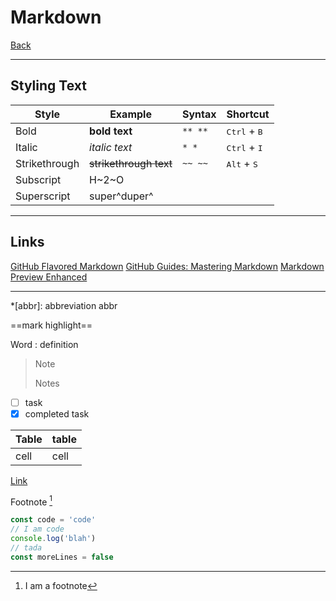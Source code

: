 # Markdown
[Back](README.md)

---

## Styling Text
| Style | Example | Syntax | Shortcut
| --- | --- | --- | ---
| Bold | **bold text** | `** **` | <kbd>Ctrl</kbd> + <kbd>B</kbd>
| Italic | *italic text* | `* *` | <kbd>Ctrl</kbd> + <kbd>I</kbd>
| Strikethrough | ~~strikethrough text~~ | `~~ ~~` | <kbd>Alt</kbd> + <kbd>S</kbd>
| Subscript | H~2~O
| Superscript | super^duper^


---

## Links

[GitHub Flavored Markdown](https://github.github.com/gfm/)
[GitHub Guides: Mastering Markdown](https://guides.github.com/features/mastering-markdown/)
[Markdown Preview Enhanced](https://shd101wyy.github.io/markdown-preview-enhanced/#/)

---

*[abbr]: abbreviation
abbr

==mark highlight==

Word
: definition

>Note
>
>Notes

- [ ] task
- [x] completed task

Table | table
--- | ---
cell | cell

[Link](link.url "Title")

Footnote [^1]
[^1]: I am a footnote

```js {highlight=2-4}
const code = 'code'
// I am code
console.log('blah')
// tada
const moreLines = false
```
